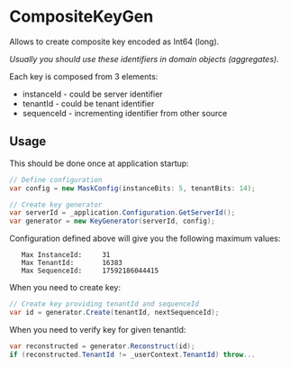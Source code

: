 # CompositeKeyGen
Allows to create composite key encoded as Int64 (long).

*Usually you should use these identifiers in domain objects (aggregates).*

Each key is composed from 3 elements:
- instanceId - could be server identifier
- tenantId - could be tenant identifier
- sequenceId - incrementing identifier from other source

## Usage
This should be done once at application startup:
``` c#
// Define configuration
var config = new MaskConfig(instanceBits: 5, tenantBits: 14);

// Create key generator
var serverId = _application.Configuration.GetServerId();
var generator = new KeyGenerator(serverId, config);
```

Configuration defined above will give you the following maximum values:
```
   Max InstanceId:     31
   Max TenantId:       16383
   Max SequenceId:     17592186044415
```

When you need to create key:
``` c#
// Create key providing tenantId and sequenceId
var id = generator.Create(tenantId, nextSequenceId);
```

When you need to verify key for given tenantId:
``` c#
var reconstructed = generator.Reconstruct(id);
if (reconstructed.TenantId != _userContext.TenantId) throw...
```

